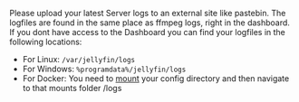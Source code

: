 Please upload your latest Server logs to an external site like pastebin. The logfiles are found in the same place as ffmpeg logs, right in the dashboard.
If you dont have access to the Dashboard you can find your logfiles in the following locations:
- For Linux: `/var/jellyfin/logs`
- For Windows: `%programdata%/jellyfin/logs`
- For Docker: You need to [mount](https://docs.docker.com/engine/storage/bind-mounts/) your config directory and then navigate to that mounts folder /logs
